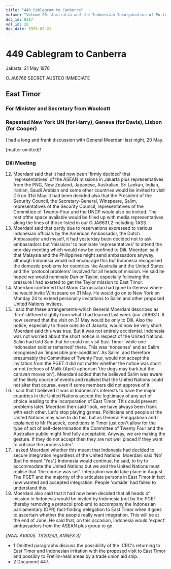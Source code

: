 ```yaml
---
title: "449 Cablegram to Canberra"
volume: "Volume 20: Australia and the Indonesian Incorporation of Portuguese Timor, 1974-1976"
doc_id: 8287
vol_id: 20
doc_date: 1976-05-21
---
```


# 449 Cablegram to Canberra

Jakarta, 21 May 1976

O.JA6766 SECRET AUSTEO IMMEDIATE

## East Timor

### For Minister and Secretary from Woolcott

### Repeated New York UN (for Harry), Geneva (for Davis), Lisbon (for Cooper)

I had a long and frank discussion with General Moerdani last night, 20 May.

[matter omitted]1

### Dili Meeting

  12. Moerdani said that it had now been 'firmly decided' that 'representatives' of the ASEAN missions in Jakarta plus representatives from the PNG, New Zealand, Japanese, Australian, Sri Lankan, Indian, Iranian, Saudi Arabian and some other countries would be invited to visit Dili on 31st May. It had been decided also that the President of the Security Council, the Secretary-General, Winspeare, Salim, representatives of the Security Council, representatives of the Committee of Twenty-Four and the UNDP would also be invited. The rest ofthe space available would be filled up with media representatives along the lines of those listed in our O.JA6631,2 including TASS.
  13. Moerdani said that partly due to reservations expressed to various Indonesian officials by the American Ambassador, the Dutch Ambassador and myself, it had yesterday been decided not to ask ambassadors but 'missions' to nominate 'representatives' to attend the one-day meeting which would now be confined to Dili. Moerdani said that Malaysia and the Philippines might send ambassadors anyway, although Indonesia would not encourage this but Indonesia recognised the domestic problems for countries like Australia and the United States and the 'protocol problems' involved for all heads of mission. He said he hoped we would nominate Dan or Taylor, especially following the pressure I had exerted to get the Taylor mission to East Timor.
  14. Moerdani confirmed that Mario Carrascalao had gone to Geneva where he would invite Winspeare on 31 May. He would go on to New York on Monday 24 to extend personally invitations to Salim and other proposed United Nations invitees.
  15. I said that these arrangements-which General Moerdani described as 'firm'-differed slightly from what I had learned last week (our JA6631). It now seemed that the visit on 31 May would be only to Dili. Also the notice, especially to those outside of Jakarta, would now be very short. Moerdani said this was true. But it was not entirely accidental. Indonesia was not worried about the short notice in respect of the United Nations. Salim had told Sani that he could not visit East Timor 'while one Indonesian soldier remained' there. This was 'nonsense' and as Salim recognised an 'impossible pre-condition'. As Salim, and therefore presumably the Committee of Twenty Four, would not accept the invitation from the PGET it did not matter whether the notice was short or not (echoes of Malik (April) aphorism 'the dogs may bark but the caravan moves on'). Moerdani added that he believed Salim was aware of the likely course of events and realised that the United Nations could not alter that course, even if some members did not approve of it.
  16. I said that I believed it was in Indonesia's interests to have the major countries in the United Nations accept the legitimacy of any act of choice leading to the incorporation of East Timor. This could prevent problems later. Moerdani then said 'look, we have always been frank with each other. Let's stop playing games. Politicians and people at the United Nations may have to do this, but as General Panggabean and I explained to Mr Peacock, conditions in Timor just don't allow for the type of act of self-determination the Committee of Twenty Four and the Australian public might find fully acceptable. Anyway, we are making the gesture. If they do not accept then they are not well placed if they want to criticise the process later'.
  17. I asked Moerdani whether this meant that Indonesia had decided to secure integration regardless of the United Nations. Moerdani said 'No' (but he meant 'Yes'.) Indonesia would continue, he said, to try to accommodate the United Nations but we and the United Nations must realise that 'the course was set'. Integration would take place in August. The PGET and the majority of the articulate persons in East Timor in fact now wanted and accepted integration. People 'outside' had failed to understand this.
  18. Moerdani also said that it had now been decided that all heads of mission in Indonesia would be invited by Indonesia (not by the PGET thereby removing a protocol problem) to accompany the Indonesian parliamentary (DPR) fact-finding delegation to East Timor when it goes to ascertain whether the people really want integration. This will be at the end of June. He said that, on this occasion, Indonesia would 'expect' ambassadors from the ASEAN plus group to go.



_[NAA: A10005. TS202/l/l, ANNEX 3]_

  * 1 Omitted paragraphs discuss the possibility of the ICRC's returning to East Timor and Indonesian irritation with the proposed visit to East Timor and possibly to Fretilin-held areas by a trade union aid ship.
  * 2 Document 447.


